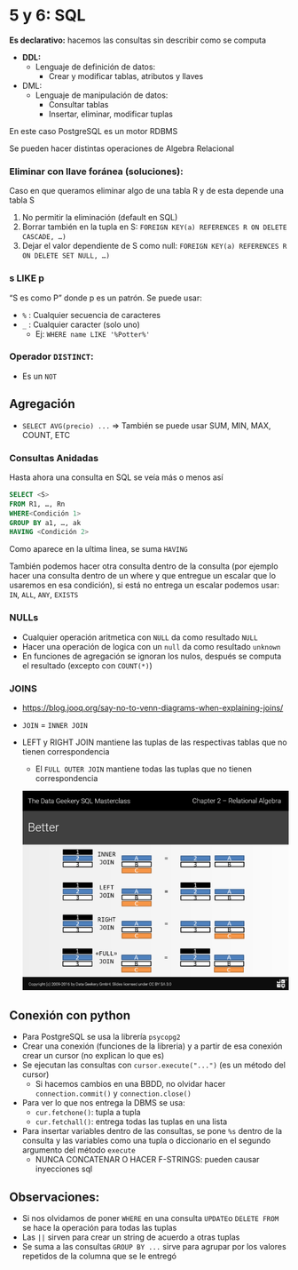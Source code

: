 # 5 y 6: SQL

**Es declarativo:** hacemos las consultas sin describir como se computa

- **DDL:**
    - Lenguaje de definición de datos:
        - Crear y modificar tablas, atributos y llaves
- DML:
    - Lenguaje de manipulación de datos:
        - Consultar tablas
        - Insertar, eliminar, modificar tuplas

En este caso PostgreSQL es un motor RDBMS

Se pueden hacer distintas operaciones de Algebra Relacional

### Eliminar con llave foránea (soluciones):

Caso en que queramos eliminar algo de una tabla R y de esta depende una tabla S

1. No permitir la eliminación (default en SQL)
2. Borrar también en la tupla en S: `FOREIGN KEY(a) REFERENCES R ON DELETE CASCADE, …)` 
3. Dejar el valor dependiente de S como null: `FOREIGN KEY(a) REFERENCES R ON DELETE SET NULL, …)`

### s LIKE p

“S es como P” donde p es un patrón. Se puede usar:

- `%` : Cualquier secuencia de caracteres
- `_` : Cualquier caracter (solo uno)
    - Ej: `WHERE name LIKE '%Potter%'`

### Operador `DISTINCT`:

- Es un `NOT`

## Agregación

- `SELECT AVG(precio) ...` ⇒ También se puede usar SUM, MIN, MAX, COUNT, ETC

### Consultas Anidadas

Hasta ahora una consulta en SQL se veía más o menos así

```sql
SELECT <S>
FROM R1, …, Rn
WHERE<Condición 1>
GROUP BY a1, …, ak
HAVING <Condición 2>
```

Como aparece en la ultima linea, se suma `HAVING`

También podemos hacer otra consulta dentro de la consulta (por ejemplo hacer una consulta dentro de un where y que entregue un escalar que lo usaremos en esa condición), si está no entrega un escalar podemos usar: `IN`, `ALL`, `ANY`, `EXISTS`

### NULLs

- Cualquier operación aritmetica con `NULL` da como resultado `NULL`
- Hacer una operación de logica con un `null` da como resultado `unknown`
- En funciones de agregación se ignoran los nulos, después se computa el resultado (excepto con `COUNT(*)`)

### JOINS

- https://blog.jooq.org/say-no-to-venn-diagrams-when-explaining-joins/
- `JOIN` = `INNER JOIN`
- LEFT y RIGHT JOIN mantiene las tuplas de las respectivas tablas que no tienen correspondencia
    - El `FULL OUTER JOIN` mantiene todas las tuplas que no tienen correspondencia
    
    ![Untitled](fotos/Clase5y6.png)
    

## Conexión con python

- Para PostgreSQL se usa la librería `psycopg2`
- Crear una conexión (funciones de la libreria) y a partir de esa conexión crear un cursor (no explican lo que es)
- Se ejecutan las consultas con `cursor.execute("...")` (es un método del cursor)
    - Si hacemos cambios en una BBDD, no olvidar hacer `connection.commit()` y `connection.close()`
- Para ver lo que nos entrega la DBMS se usa:
    - `cur.fetchone()`: tupla a tupla
    - `cur.fetchall()`: entrega todas las tuplas en una lista
- Para insertar variables dentro de las consultas, se pone `%s` dentro de la consulta y las variables como una tupla o diccionario en el segundo argumento del método `execute`
    - NUNCA CONCATENAR O HACER F-STRINGS: pueden causar inyecciones sql

## Observaciones:

- Si nos olvidamos de poner `WHERE` en una consulta `UPDATE`o `DELETE FROM` se hace la operación para todas las tuplas
- Las `||` sirven para crear un string de acuerdo a otras tuplas
- Se suma a las consultas `GROUP BY ...` sirve para agrupar por los valores repetidos de la columna que se le entregó